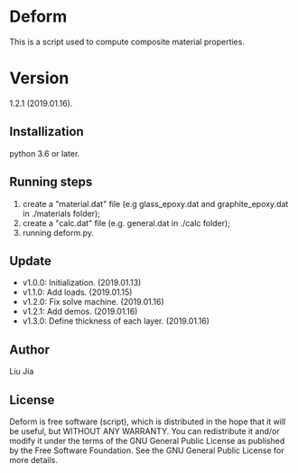 # Deform
This is a script used to compute composite material properties.

# Version
1.2.1 (2019.01.16).

## Installization
python 3.6 or later.

## Running steps
1. create a "material.dat" file (e.g glass_epoxy.dat and graphite_epoxy.dat in ./materials folder);
2. create a "calc.dat" file (e.g. general.dat in ./calc folder);
3. running deform.py.

## Update
* v1.0.0: Initialization. (2019.01.13)
* v1.1.0: Add loads. (2019.01.15)
* v1.2.0: Fix solve machine. (2019.01.16)
* v1.2.1: Add demos. (2019.01.16)
* v1.3.0: Define thickness of each layer. (2019.01.16)

## Author
Liu Jia

## License
Deform is free software (script), which is distributed in the hope that it will be useful, but WITHOUT ANY WARRANTY. You can redistribute it and/or modify it under the terms of the GNU General Public License as published by the Free Software Foundation. See the GNU General Public License for more details.
